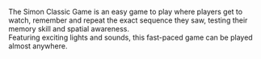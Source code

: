 The Simon Classic Game is an easy game to play where players get to watch, remember and repeat the exact sequence they saw, testing their memory skill and spatial awareness.<br> Featuring exciting lights and sounds, this fast-paced game can be played almost anywhere.
